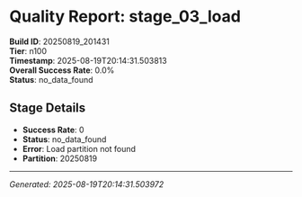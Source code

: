 # Quality Report: stage_03_load

**Build ID**: 20250819_201431  
**Tier**: n100  
**Timestamp**: 2025-08-19T20:14:31.503813  
**Overall Success Rate**: 0.0%  
**Status**: no_data_found

## Stage Details

- **Success Rate**: 0
- **Status**: no_data_found
- **Error**: Load partition not found
- **Partition**: 20250819

---
*Generated: 2025-08-19T20:14:31.503972*
